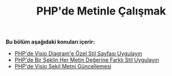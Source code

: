 ﻿---
title: PHP'de Metinle Çalışmak
type: docs
weight: 120
url: /tr/java/working-with-text-in-php/
---
**Bu bölüm aşağıdaki konuları içerir:**

- [PHP'de Visio Diagram'e Özel Stil Sayfası Uygulayın](/diagram/tr/java/apply-custom-style-sheet-to-a-visio-diagram-in-php/)
- [PHP'de Bir Şeklin Her Metin Değerine Farklı Stil Uygulayın](/diagram/tr/java/apply-different-style-on-the-each-text-value-of-a-shape-in-php/)
- [PHP'de Visio Şekil Metni Güncellemesi](/diagram/tr/java/update-visio-shape-text-in-php/)
